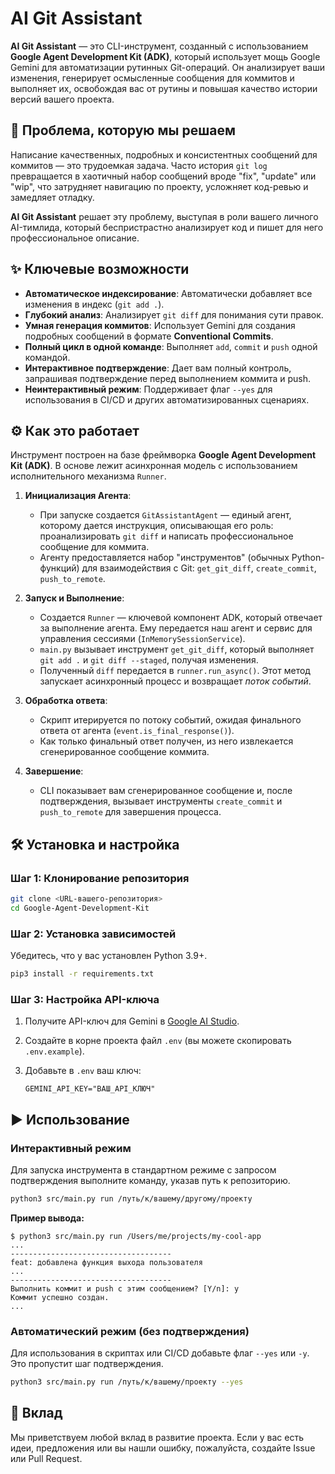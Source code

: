 # AI Git Assistant

**AI Git Assistant** — это CLI-инструмент, созданный с использованием **Google Agent Development Kit (ADK)**, который использует мощь Google Gemini для автоматизации рутинных Git-операций. Он анализирует ваши изменения, генерирует осмысленные сообщения для коммитов и выполняет их, освобождая вас от рутины и повышая качество истории версий вашего проекта.

## 🚀 Проблема, которую мы решаем

Написание качественных, подробных и консистентных сообщений для коммитов — это трудоемкая задача. Часто история `git log` превращается в хаотичный набор сообщений вроде "fix", "update" или "wip", что затрудняет навигацию по проекту, усложняет код-ревью и замедляет отладку.

**AI Git Assistant** решает эту проблему, выступая в роли вашего личного AI-тимлида, который беспристрастно анализирует код и пишет для него профессиональное описание.

## ✨ Ключевые возможности

- **Автоматическое индексирование**: Автоматически добавляет все изменения в индекс (`git add .`).
- **Глубокий анализ**: Анализирует `git diff` для понимания сути правок.
- **Умная генерация коммитов**: Использует Gemini для создания подробных сообщений в формате **Conventional Commits**.
- **Полный цикл в одной команде**: Выполняет `add`, `commit` и `push` одной командой.
- **Интерактивное подтверждение**: Дает вам полный контроль, запрашивая подтверждение перед выполнением коммита и push.
- **Неинтерактивный режим**: Поддерживает флаг `--yes` для использования в CI/CD и других автоматизированных сценариях.

## ⚙️ Как это работает

Инструмент построен на базе фреймворка **Google Agent Development Kit (ADK)**. В основе лежит асинхронная модель с использованием исполнительного механизма `Runner`.

1.  **Инициализация Агента**:
    - При запуске создается `GitAssistantAgent` — единый агент, которому дается инструкция, описывающая его роль: проанализировать `git diff` и написать профессиональное сообщение для коммита.
    - Агенту предоставляется набор "инструментов" (обычных Python-функций) для взаимодействия с Git: `get_git_diff`, `create_commit`, `push_to_remote`.

2.  **Запуск и Выполнение**:
    - Создается `Runner` — ключевой компонент ADK, который отвечает за выполнение агента. Ему передается наш агент и сервис для управления сессиями (`InMemorySessionService`).
    - `main.py` вызывает инструмент `get_git_diff`, который выполняет `git add .` и `git diff --staged`, получая изменения.
    - Полученный `diff` передается в `runner.run_async()`. Этот метод запускает асинхронный процесс и возвращает *поток событий*.

3.  **Обработка ответа**:
    - Скрипт итерируется по потоку событий, ожидая финального ответа от агента (`event.is_final_response()`).
    - Как только финальный ответ получен, из него извлекается сгенерированное сообщение коммита.

4.  **Завершение**:
    - CLI показывает вам сгенерированное сообщение и, после подтверждения, вызывает инструменты `create_commit` и `push_to_remote` для завершения процесса.

## 🛠️ Установка и настройка

### Шаг 1: Клонирование репозитория

```bash
git clone <URL-вашего-репозитория>
cd Google-Agent-Development-Kit
```

### Шаг 2: Установка зависимостей

Убедитесь, что у вас установлен Python 3.9+.

```bash
pip3 install -r requirements.txt
```

### Шаг 3: Настройка API-ключа

1.  Получите API-ключ для Gemini в [Google AI Studio](https://aistudio.google.com/app/apikey).
2.  Создайте в корне проекта файл `.env` (вы можете скопировать `.env.example`).
3.  Добавьте в `.env` ваш ключ:

    ```
    GEMINI_API_KEY="ВАШ_API_КЛЮЧ"
    ```

## ▶️ Использование

### Интерактивный режим

Для запуска инструмента в стандартном режиме с запросом подтверждения выполните команду, указав путь к репозиторию.

```bash
python3 src/main.py run /путь/к/вашему/другому/проекту
```

**Пример вывода:**

```
$ python3 src/main.py run /Users/me/projects/my-cool-app
...
------------------------------------
feat: добавлена функция выхода пользователя
...
------------------------------------
Выполнить коммит и push с этим сообщением? [Y/n]: y
Коммит успешно создан.
...
```

### Автоматический режим (без подтверждения)

Для использования в скриптах или CI/CD добавьте флаг `--yes` или `-y`. Это пропустит шаг подтверждения.

```bash
python3 src/main.py run /путь/к/вашему/проекту --yes
```

## 🤝 Вклад

Мы приветствуем любой вклад в развитие проекта. Если у вас есть идеи, предложения или вы нашли ошибку, пожалуйста, создайте Issue или Pull Request.
